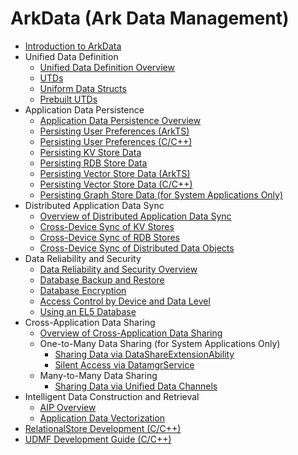 # ArkData (Ark Data Management)

- [Introduction to ArkData](data-mgmt-overview.md)
- Unified Data Definition<!--uniform-data-definition-->
  - [Unified Data Definition Overview](unified-data-definition-overview.md)
  - [UTDs](uniform-data-type-descriptors.md)
  - [Uniform Data Structs](uniform-data-structure.md)
  - [Prebuilt UTDs](uniform-data-type-list.md)
- Application Data Persistence<!--app-data-persistence-->
  - [Application Data Persistence Overview](app-data-persistence-overview.md)
  - [Persisting User Preferences (ArkTS)](data-persistence-by-preferences.md)
  - [Persisting User Preferences (C/C++)](preferences-guidelines.md)
  - [Persisting KV Store Data](data-persistence-by-kv-store.md)
  - [Persisting RDB Store Data](data-persistence-by-rdb-store.md)
  - [Persisting Vector Store Data (ArkTS)](data-persistence-by-vector-store.md)
  - [Persisting Vector Store Data (C/C++)](native-vector-store-guidelines.md)
  <!--Del-->
  - [Persisting Graph Store Data (for System Applications Only)](data-persistence-by-graph-store.md)
  <!--DelEnd-->
- Distributed Application Data Sync<!--distributed-data-sync-->
  - [Overview of Distributed Application Data Sync](sync-app-data-across-devices-overview.md)
  - [Cross-Device Sync of KV Stores](data-sync-of-kv-store.md)
  - [Cross-Device Sync of RDB Stores](data-sync-of-rdb-store.md)
  - [Cross-Device Sync of Distributed Data Objects](data-sync-of-distributed-data-object.md)
- Data Reliability and Security<!--data-reliability-security-->
  - [Data Reliability and Security Overview](data-reliability-security-overview.md)
  - [Database Backup and Restore](data-backup-and-restore.md)
  - [Database Encryption](data-encryption.md)
  - [Access Control by Device and Data Level](access-control-by-device-and-data-level.md)
  - [Using an EL5 Database](encrypted_estore_guidelines.md)
- Cross-Application Data Sharing<!--cross-app-data-share-->
  - [Overview of Cross-Application Data Sharing](data-share-overview.md)
  <!--Del-->
  - One-to-Many Data Sharing (for System Applications Only)<!--one-to-many-data-share-->
    - [Sharing Data via DataShareExtensionAbility](share-data-by-datashareextensionability.md)
    - [Silent Access via DatamgrService](share-data-by-silent-access.md)
  <!--DelEnd-->
  - Many-to-Many Data Sharing<!--many-to-many-data-share-->
    - [Sharing Data via Unified Data Channels](unified-data-channels.md)
- Intelligent Data Construction and Retrieval<!--intelligence-data-->
  - [AIP Overview](aip-data-intelligence-overview.md)
  - [Application Data Vectorization](aip-data-intelligence-embedding.md)
- [RelationalStore Development (C/C++)](native-relational-store-guidelines.md)
- [UDMF Development Guide (C/C++)](native-unified-data-management-framework-guidelines.md)
